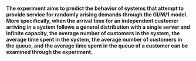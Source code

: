 #### The experiment aims to predict the behavior of systems that attempt to provide service for randomly arising demands through the GI/M/1 model. More specifically, when the arrival time for an independent customer arriving in a system follows a general distribution with a single server and infinite capacity, the average number of customers in the system, the average time spent in the system, the average number of customers in the queue, and the average time spent in the queue of a customer can be examined through the experiment.
